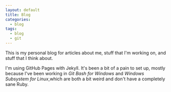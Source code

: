 ```yaml
---
layout: default
title: Blog
categories:
  - blog
tags:
  - blog
  - git
---
```

This is my personal blog for articles about me, stuff that I'm working on, and stuff that I think about.

I'm using GitHub Pages with Jekyll. It's been a bit of a pain to set up, mostly because I've been working in _Git Bash for Windows_ and _Windows Subsystem for Linux_,which are both a bit weird and don't have a completely sane Ruby.